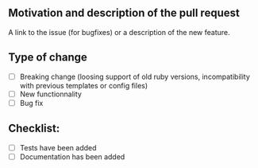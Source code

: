 ## Motivation and description of the pull request

A link to the issue (for bugfixes) or a description of the new feature.

## Type of change

- [ ] Breaking change (loosing support of old ruby versions, incompatibility with previous templates or config files)
- [ ] New functionnality
- [ ] Bug fix

## Checklist:

<!--- Go over all the following points, and put an `x` in all the boxes that apply. -->
<!--- If you're unsure about any of these, don't hesitate to ask. We're here to help! -->
- [ ] Tests have been added
- [ ] Documentation has been added
